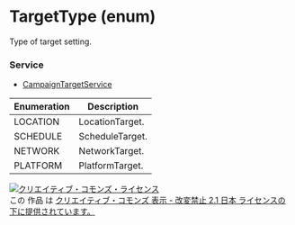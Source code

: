 # TargetType (enum)
Type of target setting.
### Service
+ [CampaignTargetService](../services/CampaignTargetService.md)

| Enumeration | Description | 
|---|---|
| LOCATION| LocationTarget. |
| SCHEDULE| ScheduleTarget. |
| NETWORK| NetworkTarget. |
| PLATFORM| PlatformTarget. |
<a rel="license" href="http://creativecommons.org/licenses/by-nd/2.1/jp/"><img alt="クリエイティブ・コモンズ・ライセンス" style="border-width:0" src="https://i.creativecommons.org/l/by-nd/2.1/jp/88x31.png" /></a><br />この 作品 は <a rel="license" href="http://creativecommons.org/licenses/by-nd/2.1/jp/">クリエイティブ・コモンズ 表示 - 改変禁止 2.1 日本 ライセンスの下に提供されています。</a>
